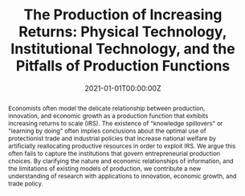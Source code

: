 ---
abstract: Economists often model the delicate relationship between production, innovation, and economic growth as a production function that exhibits increasing returns to scale (IRS). The existence of "knowledge spillovers" or "learning by doing" often implies conclusions about the optimal use of protectionist trade and industrial policies that increase national welfare by artificially reallocating productive resources in order to exploit IRS. We argue this often fails to capture the institutions that govern entrepreneurial production choices. By clarifying the nature and economic relationships of information, and the limitations of existing models of production, we contribute a new understanding of research with applications to innovation, economic growth, and trade policy.

authors:
- Santiago Gangotena
- admin
date: "2021-01-01T00:00:00Z"
url_pdf: "https://papers.ssrn.com/sol3/papers.cfm?abstract_id=2626587"
featured: false
projects: []
publication: 'Under Review'
publication_short: ""
publication_types:
- "2"
summary: Economists often model the delicate relationship between production, innovation, and economic growth as a production function that exhibits increasing returns to scale (IRS). The existence of "knowledge spillovers" or "learning by doing" often implies conclusions about the optimal use of protectionist trade and industrial policies that increase national welfare by artificially reallocating productive resources in order to exploit IRS. We argue this often fails to capture the institutions that govern entrepreneurial production choices. By clarifying the nature and economic relationships of information, and the limitations of existing models of production, we contribute a new understanding of research with applications to innovation, economic growth, and trade policy.
tags:
- increasing returns
- innovation
- growth
title: "The Production of Increasing Returns: Physical Technology, Institutional Technology, and the Pitfalls of Production Functions"
---